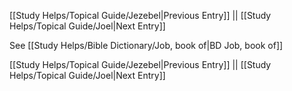 [[Study Helps/Topical Guide/Jezebel|Previous Entry]]  ||  [[Study Helps/Topical Guide/Joel|Next Entry]]

 See [[Study Helps/Bible Dictionary/Job, book of|BD Job, book of]]

[[Study Helps/Topical Guide/Jezebel|Previous Entry]]  ||  [[Study Helps/Topical Guide/Joel|Next Entry]]